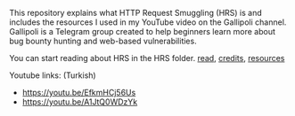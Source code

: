 This repository explains what HTTP Request Smuggling (HRS) is and includes the resources I used in my YouTube video on the Gallipoli channel.
Gallipoli is a Telegram group created to help beginners learn more about bug bounty hunting and web-based vulnerabilities.

You can start reading about HRS in the HRS folder.
[read](/HRS/1-%20What's.md),
[credits](/HRS/0-%20Credits.md),
[resources](/HRS/6-%20Resources.md)

Youtube links: (Turkish)

- https://youtu.be/EfkmHCj56Us
- https://youtu.be/A1JtQ0WDzYk
